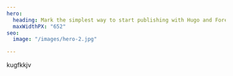 ```yaml
---
hero:
  heading: Mark the simplest way to start publishing with Hugo and Forestry.
  maxWidthPX: "652"
seo:
  image: "/images/hero-2.jpg"

---
```

kugfkkjv